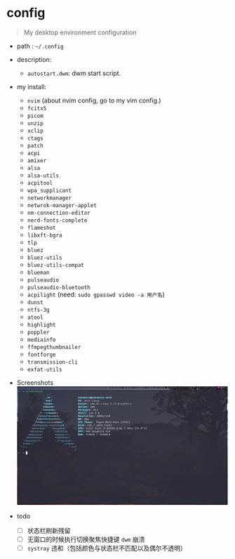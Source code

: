 # config
> My desktop environment configuration

* path : `~/.config`
* description: 
    * `autostart.dwm`: dwm start script.
* my install: 
    * `nvim` (about nvim config, go to my vim config.)
    * `fcitx5`
    * `picom`
    * `unzip`
    * `xclip`
    * `ctags`
    * `patch`
    * `acpi`
    * `amixer`
    * `alsa`
    * `alsa-utils`
    * `acpitool`
    * `wpa_supplicant`
    * `networkmanager`
    * `netwrok-manager-applet`
    * `nm-connection-editor`
    * `nerd-fonts-complete`
    * `flameshot`
    * `libxft-bgra`
    * `tlp`
    * `bluez`
    * `bluez-utils`
    * `bluez-utils-compat`
    * `blueman`
    * `pulseaudio`
    * `pulseaudio-bluetooth`
    * `acpilight` (need: `sudo gpasswd video -a 用户名`)
    * `dunst`
    * `ntfs-3g`
    * `atool`
    * `highlight`
    * `poppler`
    * `mediainfo`
    * `ffmpegthumbnailer`
    * `fontforge`
    * `transmission-cli`
    * `exfat-utils`

* Screenshots
    ![Screenshots](./cut.png)

* todo 
    - [ ] 状态栏刷新残留
    - [ ] 无窗口的时候执行切换聚焦快捷键 `dwm` 崩溃
    - [ ] `systray` 违和（包括颜色与状态栏不匹配以及偶尔不透明）
